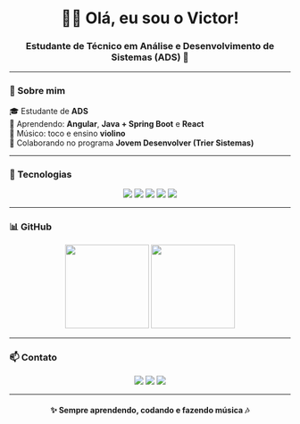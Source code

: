 <h1 align="center">👨‍💻 Olá, eu sou o Victor!</h1>
<h3 align="center">Estudante de Técnico em Análise e Desenvolvimento de Sistemas (ADS) 🚀</h3>

---

### 👨 Sobre mim
🎓 Estudante de **ADS**  
🌱 Aprendendo: **Angular**, **Java + Spring Boot** e **React**  
🎻 Músico: toco e ensino **violino**  
🤝 Colaborando no programa **Jovem Desenvolver (Trier Sistemas)**  

---

### 🚀 Tecnologias
<p align="center">
  <img src="https://img.shields.io/badge/-Angular-dd0031?style=for-the-badge&logo=angular&logoColor=white"/>
  <img src="https://img.shields.io/badge/-Java-007396?style=for-the-badge&logo=java&logoColor=white"/>
  <img src="https://img.shields.io/badge/-SpringBoot-6DB33F?style=for-the-badge&logo=springboot&logoColor=white"/>
  <img src="https://img.shields.io/badge/-React-61DAFB?style=for-the-badge&logo=react&logoColor=black"/>
  <img src="https://img.shields.io/badge/-Git-F05032?style=for-the-badge&logo=git&logoColor=white"/>
</p>

---

### 📊 GitHub
<p align="center">
  <img src="https://github-readme-stats.vercel.app/api?username=VictorPortugues07&show_icons=true&theme=tokyonight" height="150"/>
  <img src="https://github-readme-stats.vercel.app/api/top-langs/?username=VictorPortugues07&layout=compact&theme=tokyonight" height="150"/>
</p>

---

### 📫 Contato
<p align="center">
  <a href="https://www.linkedin.com/in/victor-hugo-de-pieri-justino-bb487827a/"><img src="https://img.shields.io/badge/-LinkedIn-0e76a8?style=for-the-badge&logo=linkedin&logoColor=white"/></a>
  <a href="mailto:vdepierejustino@gmail.com"><img src="https://img.shields.io/badge/-Gmail-D14836?style=for-the-badge&logo=gmail&logoColor=white"/></a>
  <a href="https://instagram.com/victorhdepieri"><img src="https://img.shields.io/badge/-Instagram-E4405F?style=for-the-badge&logo=instagram&logoColor=white"/></a>
</p>

---

<h4 align="center">✨ Sempre aprendendo, codando e fazendo música 🎶</h4>
